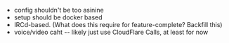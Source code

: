 - config shouldn't be too asinine
- setup should be docker based
- IRCd-based. (What does this require for feature-complete? Backfill this)
- voice/video caht -- likely just use CloudFlare Calls, at least for now